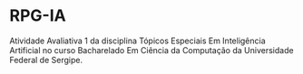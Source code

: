 # RPG-IA
Atividade Avaliativa 1 da disciplina Tópicos Especiais Em Inteligência Artificial no curso Bacharelado Em Ciência da Computação da Universidade Federal de Sergipe.
